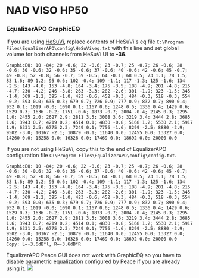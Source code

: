 # NAD VISO HP50
### EqualizerAPO GraphicEQ
If you are using [HeSuVi](https://sourceforge.net/projects/hesuvi/), replace contents of HeSuVi's eq file `C:\Program Files\EqualizerAPO\config\HeSuVi\eq.txt` with this line and set global volume for both channels from HeSuVi UI to **-36**.
```
GraphicEQ: 10 -84; 20 -0.6; 22 -0.6; 23 -0.7; 25 -0.7; 26 -0.6; 28 -0.6; 30 -0.6; 32 -0.6; 35 -0.6; 37 -0.6; 40 -0.6; 42 -0.6; 45 -0.7; 49 -0.8; 52 -0.8; 56 -0.7; 59 -0.5; 64 -0.1; 68 0.5; 73 1.1; 78 1.5; 83 1.6; 89 1.2; 95 0.6; 102 -0.4; 109 -1.1; 117 -1.3; 125 -1.6; 134 -2.5; 143 -4.0; 153 -4.8; 164 -3.4; 175 -3.5; 188 -4.9; 201 -4.8; 215 -4.7; 230 -4.2; 246 -3.8; 263 -3.3; 282 -2.6; 301 -1.9; 323 -1.5; 345 -1.4; 369 -1.2; 395 -1.0; 423 -0.6; 452 -0.3; 484 -0.3; 518 -0.3; 554 -0.2; 593 0.0; 635 0.3; 679 0.7; 726 0.9; 777 0.9; 832 0.7; 890 0.4; 952 0.1; 1019 -0.0; 1090 0.1; 1167 0.6; 1248 0.5; 1336 0.4; 1429 0.6; 1529 0.3; 1636 -0.2; 1751 -0.6; 1873 -0.7; 2004 -0.4; 2145 0.3; 2295 1.0; 2455 2.0; 2627 2.9; 2811 3.5; 3008 3.6; 3219 3.4; 3444 2.8; 3685 1.6; 3943 0.7; 4219 0.2; 4514 0.1; 4830 -0.8; 5168 1.2; 5530 2.1; 5917 1.9; 6331 2.5; 6775 2.3; 7249 0.1; 7756 -1.6; 8299 -2.5; 8880 -2.9; 9502 -3.0; 10167 -2.1; 10879 -0.1; 11640 0.0; 12455 0.0; 13327 0.0; 14260 0.0; 15258 0.0; 16326 0.0; 17469 0.0; 18692 0.0; 20000 0.0
```
If you are not using HeSuVi, copy this to the end of EqualizerAPO configuration file `C:\Program Files\EqualizerAPO\config\config.txt`.
```
GraphicEQ: 10 -84; 20 -0.6; 22 -0.6; 23 -0.7; 25 -0.7; 26 -0.6; 28 -0.6; 30 -0.6; 32 -0.6; 35 -0.6; 37 -0.6; 40 -0.6; 42 -0.6; 45 -0.7; 49 -0.8; 52 -0.8; 56 -0.7; 59 -0.5; 64 -0.1; 68 0.5; 73 1.1; 78 1.5; 83 1.6; 89 1.2; 95 0.6; 102 -0.4; 109 -1.1; 117 -1.3; 125 -1.6; 134 -2.5; 143 -4.0; 153 -4.8; 164 -3.4; 175 -3.5; 188 -4.9; 201 -4.8; 215 -4.7; 230 -4.2; 246 -3.8; 263 -3.3; 282 -2.6; 301 -1.9; 323 -1.5; 345 -1.4; 369 -1.2; 395 -1.0; 423 -0.6; 452 -0.3; 484 -0.3; 518 -0.3; 554 -0.2; 593 0.0; 635 0.3; 679 0.7; 726 0.9; 777 0.9; 832 0.7; 890 0.4; 952 0.1; 1019 -0.0; 1090 0.1; 1167 0.6; 1248 0.5; 1336 0.4; 1429 0.6; 1529 0.3; 1636 -0.2; 1751 -0.6; 1873 -0.7; 2004 -0.4; 2145 0.3; 2295 1.0; 2455 2.0; 2627 2.9; 2811 3.5; 3008 3.6; 3219 3.4; 3444 2.8; 3685 1.6; 3943 0.7; 4219 0.2; 4514 0.1; 4830 -0.8; 5168 1.2; 5530 2.1; 5917 1.9; 6331 2.5; 6775 2.3; 7249 0.1; 7756 -1.6; 8299 -2.5; 8880 -2.9; 9502 -3.0; 10167 -2.1; 10879 -0.1; 11640 0.0; 12455 0.0; 13327 0.0; 14260 0.0; 15258 0.0; 16326 0.0; 17469 0.0; 18692 0.0; 20000 0.0
Copy: L=-3.6dB*l, R=-3.6dB*R
```
EqualizerAPO Peace GUI does not work with GraphicEQ so you have to disable parametric equalization configured by Peace if you are already using it.
![](https://raw.githubusercontent.com/jaakkopasanen/AutoEq/master/results/Sonoma%20Model%20One/innerfidelity/onear/NAD%20VISO%20HP50/NAD%20VISO%20HP50.png)
